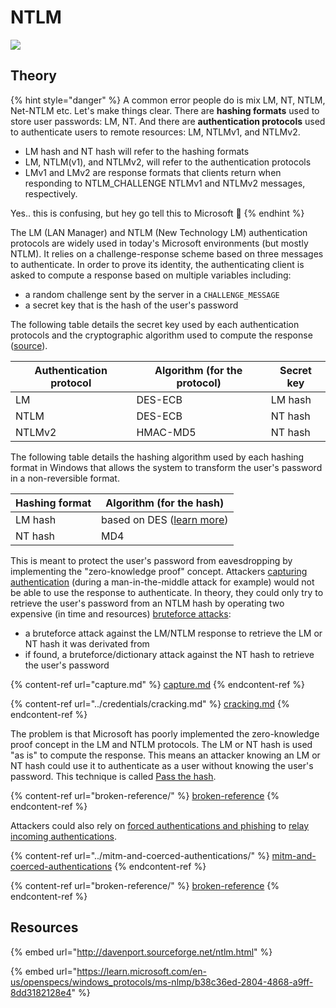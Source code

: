 # NTLM

![](<../../../.gitbook/assets/Pass the things-Dark.png>)

## Theory

{% hint style="danger" %}
A common error people do is mix LM, NT, NTLM, Net-NTLM etc. Let's make things clear. There are **hashing formats** used to store user passwords: LM, NT. And there are **authentication protocols** used to authenticate users to remote resources: LM, NTLMv1, and NTLMv2.

* LM hash and NT hash will refer to the hashing formats
* LM, NTLM(v1), and NTLMv2, will refer to the authentication protocols
* LMv1 and LMv2 are response formats that clients return when responding to NTLM\_CHALLENGE NTLMv1 and NTLMv2 messages, respectively.

Yes.. this is confusing, but hey go tell this to Microsoft :triumph:
{% endhint %}

The LM (LAN Manager) and NTLM (New Technology LM) authentication protocols are widely used in today's Microsoft environments (but mostly NTLM). It relies on a challenge-response scheme based on three messages to authenticate. In order to prove its identity, the authenticating client is asked to compute a response based on multiple variables including:

* a random challenge sent by the server in a `CHALLENGE_MESSAGE`
* a secret key that is the hash of the user's password

The following table details the secret key used by each authentication protocols and the cryptographic algorithm used to compute the response ([source](https://blog.gentilkiwi.com/securite/mimikatz/overpass-the-hash)).

| Authentication protocol | Algorithm (for the protocol) | Secret key |
| ----------------------- | ---------------------------- | ---------- |
| LM                      | DES-ECB                      | LM hash    |
| NTLM                    | DES-ECB                      | NT hash    |
| NTLMv2                  | HMAC-MD5                     | NT hash    |

The following table details the hashing algorithm used by each hashing format in Windows that allows the system to transform the user's password in a non-reversible format.

| Hashing format | Algorithm (for the hash)                                                              |
| -------------- | ------------------------------------------------------------------------------------- |
| LM hash        | based on DES ([learn more](http://techgenix.com/how-cracked-windows-password-part1/)) |
| NT hash        | MD4                                                                                   |

This is meant to protect the user's password from eavesdropping by implementing the "zero-knowledge proof" concept. Attackers [capturing authentication](capture.md) (during a man-in-the-middle attack for example) would not be able to use the response to authenticate. In theory, they could only try to retrieve the user's password from an NTLM hash by operating two expensive (in time and resources) [bruteforce attacks](./):

* a bruteforce attack against the LM/NTLM response to retrieve the LM or NT hash it was derivated from
* if found, a bruteforce/dictionary attack against the NT hash to retrieve the user's password

{% content-ref url="capture.md" %}
[capture.md](capture.md)
{% endcontent-ref %}

{% content-ref url="../credentials/cracking.md" %}
[cracking.md](../credentials/cracking.md)
{% endcontent-ref %}

The problem is that Microsoft has poorly implemented the zero-knowledge proof concept in the LM and NTLM protocols. The LM or NT hash is used "as is" to compute the response. This means an attacker knowing an LM or NT hash could use it to authenticate as a user without knowing the user's password. This technique is called [Pass the hash](pth.md).

{% content-ref url="broken-reference/" %}
[broken-reference](broken-reference/)
{% endcontent-ref %}

Attackers could also rely on [forced authentications and phishing](../mitm-and-coerced-authentications/) to [relay incoming authentications](broken-reference/).

{% content-ref url="../mitm-and-coerced-authentications/" %}
[mitm-and-coerced-authentications](../mitm-and-coerced-authentications/)
{% endcontent-ref %}

{% content-ref url="broken-reference/" %}
[broken-reference](broken-reference/)
{% endcontent-ref %}

## Resources

{% embed url="http://davenport.sourceforge.net/ntlm.html" %}

{% embed url="https://learn.microsoft.com/en-us/openspecs/windows_protocols/ms-nlmp/b38c36ed-2804-4868-a9ff-8dd3182128e4" %}
